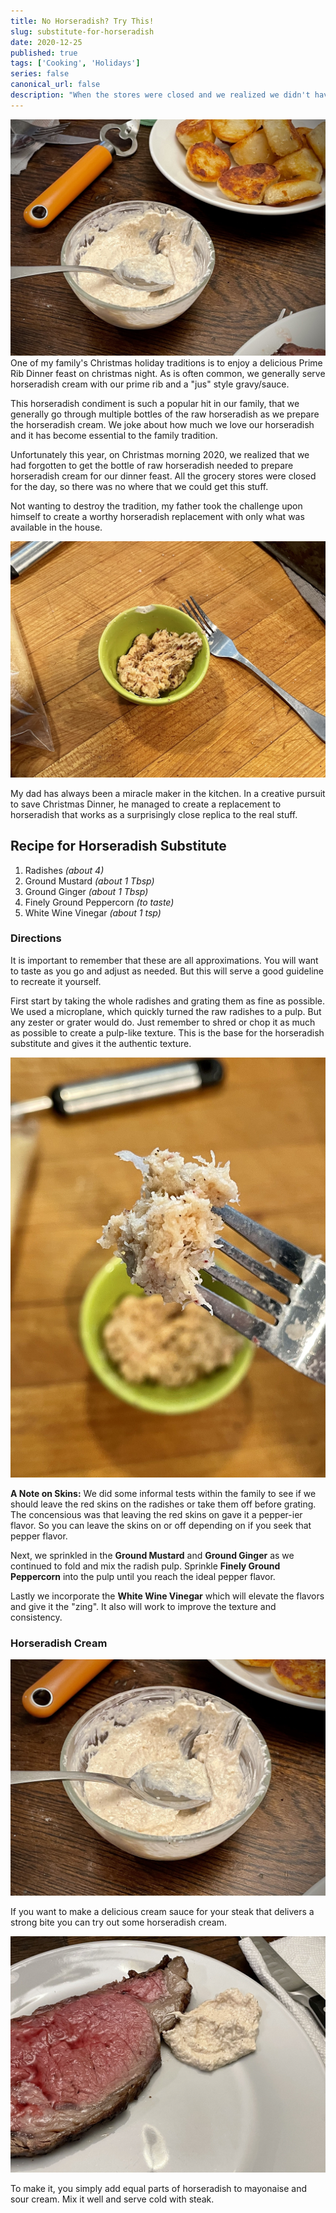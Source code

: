 ```yaml
---
title: No Horseradish? Try This!
slug: substitute-for-horseradish
date: 2020-12-25
published: true
tags: ['Cooking', 'Holidays']
series: false
canonical_url: false
description: "When the stores were closed and we realized we didn't have the traditional horseradish needed for holiday prime rib, we had to improvise. This is how we created Horseradish from ingredients in the house."
---
```


![Horseradish Replacement Cream with Meal](./images/horseradish-meal.jpg)
One of my family's Christmas holiday traditions is to enjoy a delicious Prime Rib Dinner feast on christmas night. As is often common, we generally serve horseradish cream with our prime rib and a "jus" style gravy/sauce. 

This horseradish condiment is such a popular hit in our family, that we generally go through multiple bottles of the raw horseradish as we prepare the horseradish cream. We joke about how much we love our horseradish and it has become essential to the family tradition.

Unfortunately this year, on Christmas morning 2020, we realized that we had forgotten to get the bottle of raw horseradish needed to prepare horseradish cream for our dinner feast. All the grocery stores were closed for the day, so there was no where that we could get this stuff.

Not wanting to destroy the tradition, my father took the challenge upon himself to create a worthy horseradish replacement with only what was available in the house.

![Horseradish Substitute in Bowl](./images/horseradish-cup.jpg)

My dad has always been a miracle maker in the kitchen. In a creative pursuit to save Christmas Dinner, he managed to create a replacement to horseradish that works as a surprisingly close replica to the real stuff.

## Recipe for Horseradish Substitute

1. Radishes _(about 4)_
1. Ground Mustard _(about 1 Tbsp)_
1. Ground Ginger _(about 1 Tbsp)_
1. Finely Ground Peppercorn _(to taste)_
1. White Wine Vinegar _(about 1 tsp)_

### Directions

It is important to remember that these are all approximations. You will want to taste as you go and adjust as needed. But this will serve a good guideline to recreate it yourself.

First start by taking the whole radishes and grating them as fine as possible. We used a microplane, which quickly turned the raw radishes to a pulp. But any zester or grater would do. Just remember to shred or chop it as much as possible to create a pulp-like texture. This is the base for the horseradish substitute and gives it the authentic texture.

![Horseradish Closeup](./images/horseradish-close.jpg)

**A Note on Skins:** We did some informal tests within the family to see if we should leave the red skins on the radishes or take them off before grating. The concensious was that leaving the red skins on gave it a pepper-ier flavor. So you can leave the skins on or off depending on if you seek that pepper flavor.

Next, we sprinkled in the **Ground Mustard** and **Ground Ginger** as we continued to fold and mix the radish pulp. Sprinkle **Finely Ground Peppercorn** into the pulp until you reach the ideal pepper flavor.

Lastly we incorporate the **White Wine Vinegar** which will elevate the flavors and give it the "zing". It also will work to improve the texture and consistency.

### Horseradish Cream

![Horseradish Substitute with Steak](./images/horseradish-cream.jpg)

If you want to make a delicious cream sauce for your steak that delivers a strong bite you can try out some horseradish cream. 

![Horseradish Substitute with Steak](./images/horseradish-with-steak.jpg)

To make it, you simply add equal parts of horseradish to mayonaise and sour cream. Mix it well and serve cold with steak.